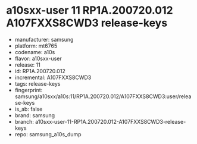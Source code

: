 # a10sxx-user 11 RP1A.200720.012 A107FXXS8CWD3 release-keys
- manufacturer: samsung
- platform: mt6765
- codename: a10s
- flavor: a10sxx-user
- release: 11
- id: RP1A.200720.012
- incremental: A107FXXS8CWD3
- tags: release-keys
- fingerprint: samsung/a10sxx/a10s:11/RP1A.200720.012/A107FXXS8CWD3:user/release-keys
- is_ab: false
- brand: samsung
- branch: a10sxx-user-11-RP1A.200720.012-A107FXXS8CWD3-release-keys
- repo: samsung_a10s_dump
